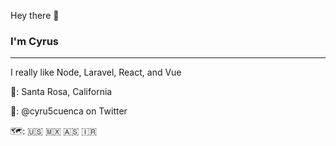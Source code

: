 Hey there 👋
### I'm Cyrus

----

I really like Node, Laravel, React, and Vue

📍: Santa Rosa, California

💬: @cyru5cuenca on Twitter

🗺: 🇺🇸 🇲🇽 🇦🇸 🇮🇷


<!--
**cyruscuenca/cyruscuenca** is a ✨ _special_ ✨ repository because its `README.md` (this file) appears on your GitHub profile.

Here are some ideas to get you started:

- 🔭 I’m currently working on ...
- 🌱 I’m currently learning ...
- 👯 I’m looking to collaborate on ...
- 🤔 I’m looking for help with ...
- 💬 Ask me about ...
- 📫 How to reach me: ...
- 😄 Pronouns: ...
- ⚡ Fun fact: ...
-->
